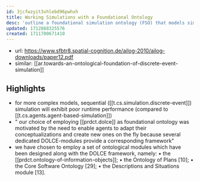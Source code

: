 ```yaml
---
id: 3jcfwzyit3vhlebd96pwhxh
title: Working Simulations with a Foundational Ontology
desc: 'outline a foundational simulation ontology (FSO) that models simulations themselves so that not only the domain-specific models can be aligned to a standardized upper level, but also scenario design for ontology-based simulations can be performed by applying state of the art ontology engineering principles'
updated: 1712868325576
created: 1711700671410
---
```


- url: https://www.sfbtr8.spatial-cognition.de/ailog-2010/ailog-downloads/paper12.pdf
- similar: [[ar.towards-an-ontological-foundation-of-discrete-event-simulation]]

## Highlights

- for more complex models, sequential ([[t.cs.simulation.discrete-event]]) simulation will exhibit poor runtime performance (compared to [[t.cs.agents.agent-based-simulation]])
- " our choice of employing [[prdct.dolce]] as foundational ontology was motivated by the need to enable agents to adapt their conceptualizations and create new ones on the fly because several dedicated DOLCE-modules provide a corresponding framework"
- we have chosen to employ a set of ontological modules which have been designed along with the DOLCE framework, namely:
• the [[prdct.ontology-of-information-objects]];
• the Ontology of Plans [10];
• the Core Software Ontology [29];
• the Descriptions and Situations module [13].